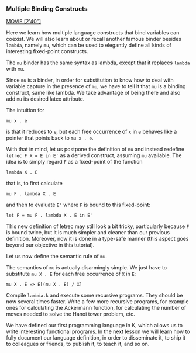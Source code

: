 ### Multiple Binding Constructs

[MOVIE [2'40"]](http://youtu.be/Ox4uXDpcY64)

Here we learn how multiple language constructs that bind variables can coexist.
We will also learn about or recall another famous binder besides `lambda`,
namely `mu`, which can be used to elegantly define all kinds of interesting
fixed-point constructs.

The `mu` binder has the same syntax as lambda, except that it replaces
`lambda` with `mu`.

Since `mu` is a binder, in order for substitution to know how to deal with
variable capture in the presence of `mu`, we have to tell it that `mu` is a binding
construct, same like lambda.  We take advantage of being there and also add `mu`
its desired latex attribute.

The intuition for

    mu x . e

is that it reduces to `e`, but each free occurrence of `x` in `e` behaves like a
pointer that points back to `mu x . e`.

With that in mind, let us postpone the definition of `mu` and instead redefine
`letrec F X = E in E'` as a derived construct, assuming `mu` available.  The idea
is to simply regard `F` as a fixed-point of the function

    lambda X . E

that is, to first calculate

    mu F . lambda X . E

and then to evaluate `E'` where `F` is bound to this fixed-point:

    let F = mu F . lambda X . E in E'

This new definition of letrec may still look a bit tricky, particularly because
`F` is bound twice, but it is much simpler and cleaner than our previous
definition.  Moreover, now it is done in a type-safe manner (this aspect goes
beyond our objective in this tutorial).

Let us now define the semantic rule of `mu`.

The semantics of `mu` is actually disarmingly simple.  We just have to substitute
`mu X . E` for each free occurrence of `X` in `E`:

    mu X . E => E[(mu X . E) / X]

Compile `lambda.k` and execute some recursive programs.  They should be now
several times faster.  Write a few more recursive programs, for example ones
for calculating the Ackermann function, for calculating the number of moves
needed to solve the Hanoi tower problem, etc.

We have defined our first programming language in K, which allows us to
write interesting functional programs.  In the next lesson we will learn how to
fully document our language definition, in order to disseminate it, to ship it
to colleagues or friends, to publish it, to teach it, and so on.
